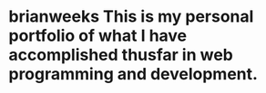 # brianweeks This is my personal portfolio of what I have accomplished thusfar in web programming and development. 

